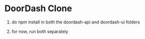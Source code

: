 # DoorDash Clone

1. do npm install in both the doordash-api and doordash-ui folders

2. for now, run both separately 